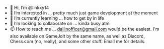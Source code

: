 - 👋 Hi, I’m @linkxy14
- 👀 I’m interested in ... pretty much just game development at the moment
- 🌱 I’m currently learning ... how to get by in life 
- 💞️ I’m looking to collaborate on ... kinda busy atm
- 📫 How to reach me ... dallinofficer@gmail.com would be the easiest. I'm also available on GameJolt by the same name, as well as Discord, Chess.com (no, really), and some other stuff. Email me for details.

<!---
linkxy14/linkxy14 is a ✨ special ✨ repository because its `README.md` (this file) appears on your GitHub profile.
You can click the Preview link to take a look at your changes.
--->
